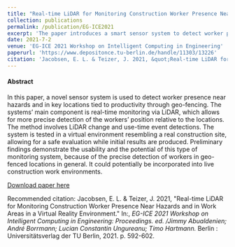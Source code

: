 ```yaml
---
title: "Real-time LiDAR for Monitoring Construction Worker Presence Near Hazards and in Work Areas in a Virtual Reality Environment"
collection: publications
permalink: /publication/EG-ICE2021
excerpt: 'The paper introduces a smart sensor system to detect worker presence near hazards and in locations tied to productivity.'
date: 2021-7-2
venue: 'EG-ICE 2021 Workshop on Intelligent Computing in Engineering'
paperurl: 'https://www.depositonce.tu-berlin.de/handle/11303/13226'
citation: 'Jacobsen, E. L. & Teizer, J. 2021, &quot;Real-time LiDAR for Monitoring Construction Worker Presence Near Hazards and in Work Areas in a Virtual Reality Environment.&quot; In:, <i>EG-ICE 2021 Workshop on Intelligent Computing in Engineering: Proceedings. ed. /Jimmy Abualdenien; André Borrmann; Lucian Constantin Ungureanu; Timo Hartmann.</i> Berlin : Universitätsverlag der TU Berlin, 2021. pp. 592-602.'
---
```


#### Abstract
In this paper, a novel sensor system is used to detect worker presence near hazards and in
key locations tied to productivity through geo-fencing. The systems’ main component is real-time
monitoring via LiDAR, which allows for more precise detection of the workers’ position relative to
the locations. The method involves LiDAR change and use-time event detections. The system is
tested in a virtual environment resembling a real construction site, allowing for a safe evaluation
while initial results are produced. Preliminary findings demonstrate the usability and the potential
of this type of monitoring system, because of the precise detection of workers in geo-fenced
locations in general. It could potentially be incorporated into live construction work environments. 

[Download paper here](https://www.depositonce.tu-berlin.de/handle/11303/13226)

Recommended citation: Jacobsen, E. L. & Teizer, J. 2021, "Real-time LiDAR for Monitoring Construction Worker Presence Near Hazards and in Work Areas in a Virtual Reality Environment." In:, <i>EG-ICE 2021 Workshop on Intelligent Computing in Engineering: Proceedings. ed. /Jimmy Abualdenien; André Borrmann; Lucian Constantin Ungureanu; Timo Hartmann.</i> Berlin : Universitätsverlag der TU Berlin, 2021. p. 592-602.
